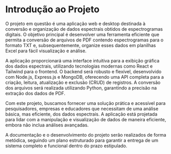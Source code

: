 # Introdução ao Projeto

O projeto em questão é uma aplicação web e desktop destinada à conversão e organização de dados espectrais obtidos de espectrogramas digitais. O objetivo principal é desenvolver uma ferramenta eficiente que permita a conversão de arquivos de PDF contendo espectrogramas para o formato TXT e, subsequentemente, organize esses dados em planilhas Excel para fácil visualização e análise.

A aplicação proporcionará uma interface intuitiva para a exibição gráfica dos dados espectrais, utilizando tecnologias modernas como React e Tailwind para o frontend. O backend será robusto e flexível, desenvolvido com Node.js, Express.js e MongoDB, oferecendo uma API completa para a criação, leitura, atualização e exclusão (CRUD) de registros. A conversão dos arquivos será realizada utilizando Python, garantindo a precisão na extração dos dados de PDF.

Com este projeto, buscamos fornecer uma solução prática e acessível para pesquisadores, empresas e educadores que necessitam de uma análise básica, mas eficiente, dos dados espectrais. A aplicação está projetada para lidar com a manipulação e visualização de dados de maneira eficiente, embora não inclua análises avançadas.

A documentação e o desenvolvimento do projeto serão realizados de forma metódica, seguindo um plano estruturado para garantir a entrega de um sistema completo e funcional dentro do prazo estipulado.
